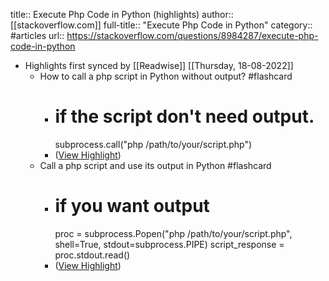 title:: Execute Php Code in Python (highlights)
author:: [[stackoverflow.com]]
full-title:: "Execute Php Code in Python"
category:: #articles
url:: https://stackoverflow.com/questions/8984287/execute-php-code-in-python

- Highlights first synced by [[Readwise]] [[Thursday, 18-08-2022]]
	- How to call a php script in Python without output? #flashcard
		- # if the script don't need output.
		  subprocess.call("php /path/to/your/script.php")
		- ([View Highlight](https://instapaper.com/read/1398183271/15904175))
	- Call a php script and use its output in Python #flashcard
		- # if you want output
		  proc = subprocess.Popen("php /path/to/your/script.php", shell=True, stdout=subprocess.PIPE)
		  script_response = proc.stdout.read()
		- ([View Highlight](https://instapaper.com/read/1398183271/15904192))